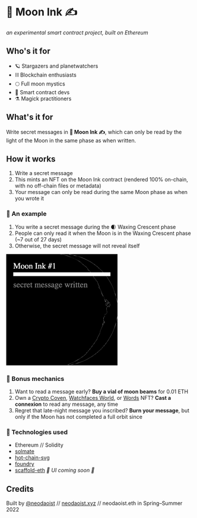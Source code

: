 # 🌙 Moon Ink ✍️

_an experimental smart contract project, built on Ethereum_

## Who's it for

-   🪐 Stargazers and planetwatchers
-   ⛓ Blockchain enthusiasts
-   🌕 Full moon mystics
-   💾 Smart contract devs
-   ⚗️ Magick practitioners

## What's it for

Write secret messages in **🌙 Moon Ink ✍️**, which can only be read by the light of the Moon in the same phase as when written.

## How it works

1. Write a secret message
2. This mints an NFT on the Moon Ink contract (rendered 100% on-chain, with no off-chain files or metadata)
3. Your message can only be read during the same Moon phase as when you wrote it

### 🧐 An example

1. You write a secret message during the 🌒 Waxing Crescent phase
2. People can only read it when the Moon is in the Waxing Crescent phase (~7 out of 27 days)
3. Otherwise, the secret message will not reveal itself

<img src="img/moon-ink-example-1.png" alt="moon ink exampl" width="300" />

### 🎡 Bonus mechanics

1. Want to read a message early? **Buy a vial of moon beams** for 0.01 ETH
2. Own a [Crypto Coven](https://www.cryptocoven.xyz/), [Watchfaces World](https://www.watchfaces.world/), or [Words](https://midwit.vercel.app/N4IgLgngDgpiBcIAmB7AxiANCNKB2YMBCA2qJLAiABYwCGSAlngOZYh1hgBOAzgqAA2MAG4xBCAIwBfbLgJEwpctDiJCADyXZNSxAHUU3JP2kBdWSsqIodbnRb2o1dvMLF4ZcKqq72fgyMTAAJGXmC6YN5GAFsoYWCAUQAlAGEAdgAmSWCwak4IwUEUAHdwiBQAV1yUYJjmMCieZhZwlAAzXJgtXPzGlhhG3jAjGCRg-ABaNHzmAEIQc0tvaxBbe0c6Z1d8dz0vCjVwbu1jrSoAVV4YXpuAI2K0AGtwu-FSmrqGibxb4LxBiUjE8Jp0KpVuMEZihGGgYIglpgrEc7pUioMADJhU5uRTKFZHQTYgCShBiOwUHgOPhsdgcThccl2eM8yN8J38HMQAFk6MwAUolhYkQSqEThqSYOSmZT9mzaRsGRS9vjDuzzjouSAAPJQMCxMLkoXLNWIcVgSXSnDMqnytZ0zbbGUq1mi9QczXnRAAQW4d0YPEqRosIZNNPtiq2jOtstV4b8nr0IG97UIkPBXwIwXBkOG3BaETw4yeeA+OZqTyIwWJABFMMFbMMbnlmyhK79a8E3sUSp9uEQkDBIS3ggBlABqAHEItxGkx+2gwIIIMF2twUDE-m57IuAHSLYV22gMFrsTg8fjwISicQITKyGMu6mrBNnJO8-mDA9h1bbuiLgAxSo8EXRh8DPLg+AEDgkCQfteEvEAAAYNDoAA2ABOAAOdJJAAZjoPC7jQPCsMw9IkNSJA0AwgBWb0siQgAhWj0logAWNBUiQ9oMMwvDJFcWY8GJJApDkSphg3b1-QQPA0UEbBulsIsxgQQMYGwdpgNA-AAGkYAgKh6gIVJ2IuEoAAleBrNCAEUUPQ7DcIIoiSLIjCKKomj6MYli2M47jeP4wTpB-I4-0AnT9XA7Bzygq8YLgmAEKoRzMJw-DCOI0jyMo6i6IYzJmNYjiuJ4viMIEoS+REsT4EkCSpJiGTGDkhSlI0FTB3qjStOisC8AMoz1DbIgLmSYkzJgEpJBYKAWCQFgnhYAApFh2lHb10ucrK3Nyzz8p8oqSoC8rgqq0LwqoY8mFYCCL2g4QxAkeB72dFlnyOV8Ah1PUDV4YNrsQSKwCAkCYrwB6EtABhktSxAdsy1yco8ryCt84r-LKoLKuquRhNEqQkKakYWtk+B5KKTrurU+A+pAbSIcG4bjIaMyLOs2yHNQjKXOy9y8u8wq-NKwKKpCxZgcfHcwYG2KOEgy9Ydg+DEKR-n9rRo6RaxsXzrxwSCdqomGpJnBJLJ1r2upkBlLoVTeu4SpNMZ+WhsM3wxrwCapvYma5oWpaVvWzbtt53aUcFw7hcx06cYly6pZFU0aHoO62DipWnpvV73sfT67R+rVfX9QMgZT8NQfB3Soazx7ErhtW0oj5GBYO9HjtFs7ccl43mFN9jsjQxqLea63KY6u2uodnr1Od12mdr1nEBMsAOasmz7I1vbUaFjGTux8WLuqsLK9-XZZZryHoeVpLm8R1vNb3mOD+7hOT6NnBCfqofJBH0m0kKZU0UtPWmTsXb9WZvpT2o12y+2mrNeai1lprQ2ltHeUcO46zjkfA2kswoWCAA) NFT? **Cast a connexion** to read any message, any time
3. Regret that late-night message you inscribed? **Burn your message**, but only if the Moon has not completed a full orbit since

### 🧪 Technologies used

-   Ethereum // Solidity
-   [solmate](https://github.com/Rari-Capital/solmate)
-   [hot-chain-svg](https://github.com/w1nt3r-eth/hot-chain-svg)
-   [foundry](https://github.com/foundry-rs/foundry)
-   [scaffold-eth](https://github.com/scaffold-eth/scaffold-eth) _🚧 UI coming soon 🚧_

## Credits

Built by [@neodaoist](https://twitter.com/neodaoist) // [neodaoist.xyz](https://neodaoist.xyz/) // neodaoist.eth in Spring–Summer 2022
